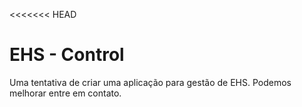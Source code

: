 <<<<<<< HEAD
# EHS - Control
Uma tentativa de criar uma aplicação para gestão de EHS. Podemos melhorar entre em contato.
